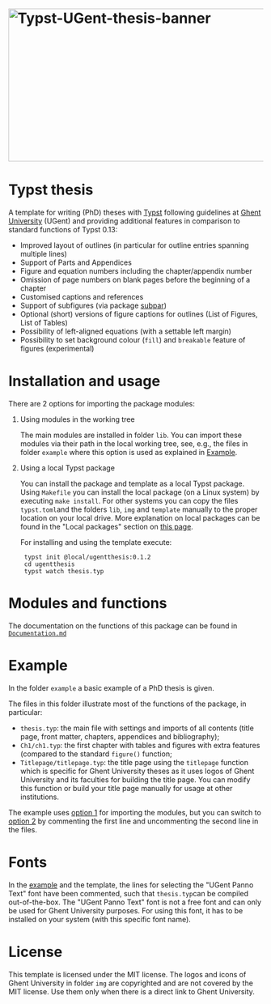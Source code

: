 <h1>
<img width="2146" height="302" alt="Typst-UGent-thesis-banner" src="https://github.com/user-attachments/assets/4d31ee26-9639-4566-9142-68ef41a2a19f" />
</h1>

# Typst thesis

A template for writing (PhD) theses with [Typst](https://typst.app/) following guidelines at [Ghent University](https://www.ugent.be/en) (UGent) and providing additional features in comparison to standard functions of Typst 0.13:

- Improved layout of outlines (in particular for outline entries spanning multiple lines)
- Support of Parts and Appendices
- Figure and equation numbers including the chapter/appendix number
- Omission of page numbers on blank pages before the beginning of a chapter
- Customised captions and references
- Support of subfigures (via package [subpar](https://typst.app/universe/package/subpar))
- Optional (short) versions of figure captions for outlines (List of Figures, List of Tables)
- Possibility of left-aligned equations (with a settable left margin)
- Possibility to set background colour (`fill`) and `breakable` feature of figures (experimental)

# Installation and usage


There are 2 options for importing the package modules:

1. <a name="workingtree"></a> Using modules in the working tree 

    The main modules are installed in folder `lib`. You can import these modules via their path in the local working tree, see, e.g., the files in folder `example` where this option is used as explained in [Example](#example).

2. <a name="localpackage"></a> Using a local Typst package 

    You can install the package and template as a local Typst package. Using  `Makefile` you can install the local package (on a Linux system) by executing `make install`. For other systems you can copy the files `typst.toml`and the folders `lib`, `img` and `template` manually to the proper location on your local drive. More explanation on local packages can be found in the "Local packages" section on [this page](https://github.com/typst/packages/#).

    For installing and using the template execute:
    
        typst init @local/ugentthesis:0.1.2  
        cd ugentthesis
        typst watch thesis.typ
 

# Modules and functions

The documentation on the functions of this package can be found in [`Documentation.md`](Documentation.md) 
 
# Example

In the folder `example` a basic example of a PhD thesis is given. 

The files in this folder illustrate most of the functions of the package, in particular:

- `thesis.typ`: the main file with settings and imports of all contents (title page, front matter, chapters, appendices and bibliography);
- `Ch1/ch1.typ`: the first chapter with tables and figures with extra features (compared to the standard `figure()` function;
- `Titlepage/titlepage.typ`: the title page using the `titlepage` function which is specific for Ghent University theses as it uses logos of Ghent University and its faculties for building the title page. You can modify this function or build your title page manually for usage at other institutions.


The example uses [option 1](#workingtree) for importing the modules, but you can switch to [option 2](#localpackage) by commenting the first line and uncommenting the second line in the files.

# Fonts

In the  [example](#example) and the template, the lines for selecting the "UGent Panno Text" font have been commented, such that `thesis.typ`can be compiled out-of-the-box. The "UGent Panno Text" font is not a free font and can only be used for Ghent University purposes. For using this font, it has to be installed on your system (with this specific font name).


# License
This template is licensed under the MIT license.
The logos and icons of Ghent University in folder `img` are copyrighted and are not covered by the MIT license. Use them only when there is a direct link to Ghent University. 
